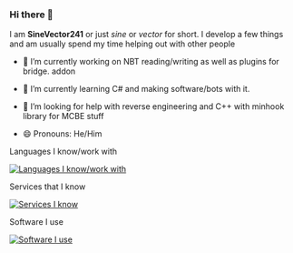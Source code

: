 ### Hi there 👋

I am **SineVector241** or just *sine* or *vector* for short. I develop a few things and am usually spend my time helping out with other people

- 🔭 I’m currently working on NBT reading/writing as well as plugins for bridge. addon
- 🌱 I’m currently learning C# and making software/bots with it.
- 🤔 I’m looking for help with reverse engineering and C++ with minhook library for MCBE stuff

- 😄 Pronouns: He/Him

Languages I know/work with

[![Languages I know/work with](https://skills.thijs.gg/icons?i=cs,dotnet,java,nodejs,js,ts,py,css,html,vue,bash)](https://skills.thijs.gg)

Services that I know

[![Services I know](https://skills.thijs.gg/icons?i=mysql,sqlite,discord,azure)](https://skills.thijs.gg)

Software I use

[![Software I use](https://skills.thijs.gg/icons?i=visualstudio,vscode,blender,unity)](https://skills.thijs.gg)
